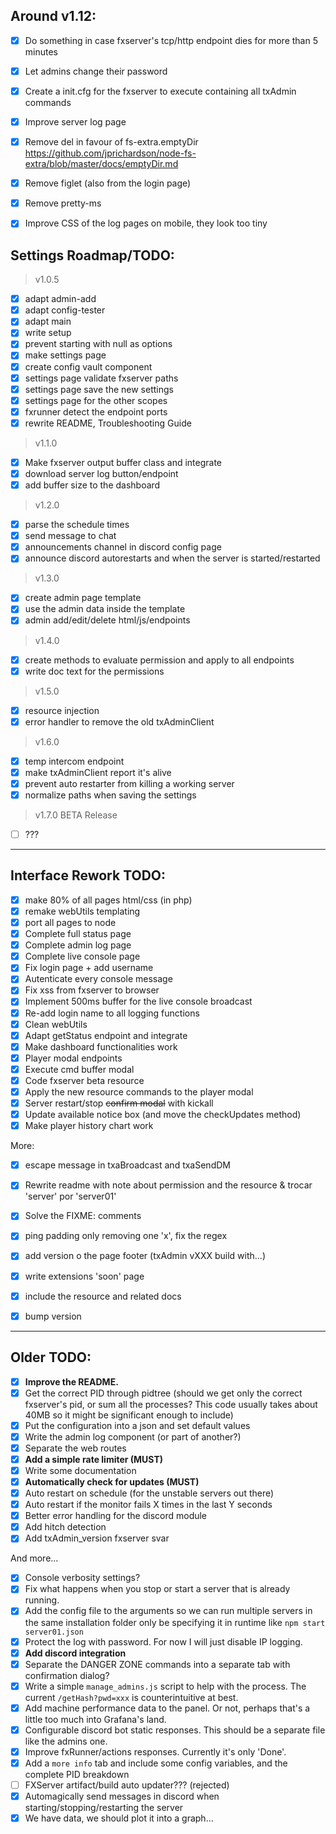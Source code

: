 ## Around v1.12:
- [x] Do something in case fxserver's tcp/http endpoint dies for more than 5 minutes
- [x] Let admins change their password
- [x] Create a init.cfg for the fxserver to execute containing all txAdmin commands
- [x] Improve server log page 
- [x] Remove del in favour of fs-extra.emptyDir https://github.com/jprichardson/node-fs-extra/blob/master/docs/emptyDir.md
- [x] Remove figlet (also from the login page)
- [x] Remove pretty-ms
- [x] Improve CSS of the log pages on mobile, they look too tiny


## Settings Roadmap/TODO:
> v1.0.5
- [x] adapt admin-add
- [x] adapt config-tester
- [x] adapt main
- [x] write setup
- [x] prevent starting with null as options
- [x] make settings page
- [x] create config vault component
- [x] settings page validate fxserver paths
- [x] settings page save the new settings
- [x] settings page for the other scopes
- [x] fxrunner detect the endpoint ports
- [x] rewrite README, Troubleshooting Guide
> v1.1.0
- [x] Make fxserver output buffer class and integrate
- [x] download server log button/endpoint
- [x] add buffer size to the dashboard
> v1.2.0
- [x] parse the schedule times
- [x] send message to chat
- [x] announcements channel in discord config page
- [x] announce discord autorestarts and when the server is started/restarted
> v1.3.0
- [x] create admin page template
- [x] use the admin data inside the template
- [x] admin add/edit/delete html/js/endpoints
> v1.4.0
- [x] create methods to evaluate permission and apply to all endpoints
- [x] write doc text for the permissions
> v1.5.0
- [x] resource injection
- [x] error handler to remove the old txAdminClient
> v1.6.0
- [x] temp intercom endpoint
- [x] make txAdminClient report it's alive
- [x] prevent auto restarter from killing a working server
- [x] normalize paths when saving the settings
> v1.7.0 BETA Release
- [ ] ???


----------


## Interface Rework TODO:
- [x] make 80% of all pages html/css (in php)
- [x] remake webUtils templating
- [x] port all pages to node
- [x] Complete full status page
- [x] Complete admin log page
- [x] Complete live console page
- [x] Fix login page + add username
- [x] Autenticate every console message
- [x] Fix xss from fxserver to browser
- [x] Implement 500ms buffer for the live console broadcast
- [x] Re-add login name to all logging functions
- [x] Clean webUtils
- [x] Adapt getStatus endpoint and integrate
- [x] Make dashboard functionalities work
- [x] Player modal endpoints
- [x] Execute cmd buffer modal
- [x] Code fxserver beta resource
- [x] Apply the new resource commands to the player modal
- [x] Server restart/stop ~~confirm modal~~ with kickall
- [x] Update available notice box (and move the checkUpdates method)
- [x] Make player history chart work
  
More:
- [x] escape message in txaBroadcast and txaSendDM
- [x] Rewrite readme with note about permission and the resource & trocar 'server' por 'server01'
- [x] Solve the FIXME: comments
- [x] ping padding only removing one 'x', fix the regex
- [x] add version o the page footer (txAdmin vXXX build with...)
- [x] write extensions 'soon' page
- [x] include the resource and related docs
- [x] bump version


----------


## Older TODO:
- [x] **Improve the README.**
- [x] Get the correct PID through pidtree (should we get only the correct fxserver's pid, or sum all the processes? This code usually takes about 40MB so it might be significant enough to include)
- [x] Put the configuration into a json and set default values
- [x] Write the admin log component (or part of another?)
- [x] Separate the web routes
- [x] **Add a simple rate limiter (MUST)**
- [x] Write some documentation
- [x] **Automatically check for updates (MUST)**
- [x] Auto restart on schedule (for the unstable servers out there)
- [x] Auto restart if the monitor fails X times in the last Y seconds 
- [x] Better error handling for the discord module
- [x] Add hitch detection
- [x] Add txAdmin_version fxserver svar
  
And more...
- [x] Console verbosity settings?
- [x] Fix what happens when you stop or start a server that is already running.
- [x] Add the config file to the arguments so we can run multiple servers in the same installation folder only be specifying it in runtime like `npm start server01.json`
- [x] Protect the log with password. For now I will just disable IP logging.
- [x] **Add discord integration**
- [x] Separate the DANGER ZONE commands into a separate tab with confirmation dialog?
- [x] Write a simple `manage_admins.js` script to help with the process. The current `/getHash?pwd=xxx` is counterintuitive at best.
- [x] Add machine performance data to the panel. Or not, perhaps that's a little too much into Grafana's land.
- [x] Configurable discord bot static responses. This should be a separate file like the admins one.
- [x] Improve fxRunner/actions responses. Currently it's only 'Done'.
- [x] Add a `more info` tab and include some config variables, and the complete PID breakdown
- [ ] FXServer artifact/build auto updater??? (rejected)
- [x] Automagically send messages in discord when starting/stopping/restarting the server
- [x] We have data, we should plot it into a graph...
